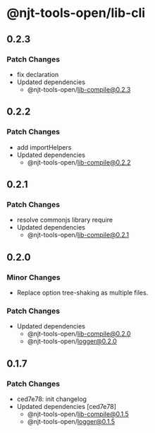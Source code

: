 # @njt-tools-open/lib-cli

## 0.2.3

### Patch Changes

- fix declaration
- Updated dependencies
  - @njt-tools-open/lib-compile@0.2.3

## 0.2.2

### Patch Changes

- add importHelpers
- Updated dependencies
  - @njt-tools-open/lib-compile@0.2.2

## 0.2.1

### Patch Changes

- resolve commonjs library require
- Updated dependencies
  - @njt-tools-open/lib-compile@0.2.1

## 0.2.0

### Minor Changes

- Replace option tree-shaking as multiple files.

### Patch Changes

- Updated dependencies
  - @njt-tools-open/lib-compile@0.2.0
  - @njt-tools-open/logger@0.2.0

## 0.1.7

### Patch Changes

- ced7e78: init changelog
- Updated dependencies [ced7e78]
  - @njt-tools-open/lib-compile@0.1.5
  - @njt-tools-open/logger@0.1.5
